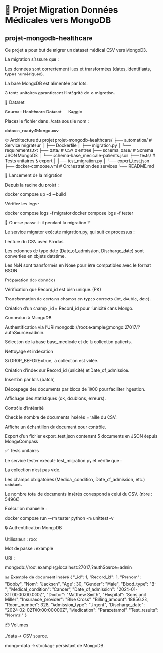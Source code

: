# 🏥 Projet Migration Données Médicales vers MongoDB
## projet-mongodb-healthcare

Ce projet a pour but de migrer un dataset médical CSV vers MongoDB.

La migration s’assure que :

Les données sont correctement lues et transformées (dates, identifiants, types numériques).

La base MongoDB est alimentée par lots. 

3 tests unitaires garantissent l’intégrité de la migration.

📂 Dataset

Source : Healthcare Dataset — Kaggle

Placez le fichier dans ./data sous le nom :

dataset_ready4Mongo.csv

⚙️ Architecture du projet
projet-mongodb-healthcare/
├── automation/               # Service migrateur
│   ├── Dockerfile
│   ├── migration.py
│   └── requirements.txt
├── data/                     # CSV d’entrée
├── schema_base/              # Schéma JSON MongoDB
│   └── schema-base_medicale-patients.json
├── tests/                    # Tests unitaires & export
│   ├── test_migration.py
│   └── export_test.json
├── docker-compose.yml        # Orchestration des services
└── README.md

🚀 Lancement de la migration

Depuis la racine du projet :

docker compose up -d --build


Vérifiez les logs :

docker compose logs -f migrator
docker compose logs -f tester

🔄 Que se passe-t-il pendant la migration ?

Le service migrator exécute migration.py, qui suit ce processus :

Lecture du CSV avec Pandas

Les colonnes de type date (Date_of_admission, Discharge_date) sont converties en objets datetime.

Les NaN sont transformés en None pour être compatibles avec le format BSON.

Préparation des données

Vérification que Record_id est bien unique. (PK) 

Transformation de certains champs en types corrects (int, double, date).

Création d’un champ _id = Record_id pour l’unicité dans Mongo.

Connexion à MongoDB

Authentification via l’URI mongodb://root:example@mongo:27017/?authSource=admin.

Sélection de la base base_medicale et de la collection patients.

Nettoyage et indexation

Si DROP_BEFORE=true, la collection est vidée.

Création d’index sur Record_id (unicité) et Date_of_admission. 

Insertion par lots (batch) 

Découpage des documents par blocs de 1000 pour faciliter ingestion. 

Affichage des statistiques (ok, doublons, erreurs).

Contrôle d’intégrité

Check le nombre de documents insérés = taille du CSV.

Affiche un échantillon de document pour contrôle. 

Export d’un fichier export_test.json contenant 5 documents en JSON depuis MongoCompass

✅ Tests unitaires

Le service tester exécute test_migration.py et vérifie que :

La collection n’est pas vide.

Les champs obligatoires (Medical_condition, Date_of_admission, etc.) existent.

Le nombre total de documents insérés correspond à celui du CSV. (nbre : 54966)

Exécution manuelle :

docker compose run --rm tester python -m unittest -v

🔒 Authentification MongoDB

Utilisateur : root

Mot de passe : example

URI :

mongodb://root:example@localhost:27017/?authSource=admin 

📊 Exemple de document inséré
{
  "_id": 1,
  "Record_id": 1,
  "Prenom": "Bobby",
  "Nom": "Jackson",
  "Age": 30,
  "Gender": "Male",
  "Blood_type": "B-",
  "Medical_condition": "Cancer",
  "Date_of_admission": "2024-01-31T00:00:00.000Z",
  "Doctor": "Matthew Smith",
  "Hospital": "Sons and Miller",
  "Insurance_provider": "Blue Cross",
  "Billing_amount": 18856.28,
  "Room_number": 328,
  "Admission_type": "Urgent",
  "Discharge_date": "2024-02-02T00:00:00.000Z",
  "Medication": "Paracetamol",
  "Test_results": "Normal"
}

📦 Volumes

./data → CSV source.

mongo-data → stockage persistant de MongoDB.